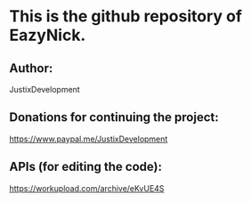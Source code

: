 # This is the github repository of EazyNick.

## Author:
JustixDevelopment

## Donations for continuing the project:
https://www.paypal.me/JustixDevelopment

## APIs (for editing the code):
https://workupload.com/archive/eKvUE4S

